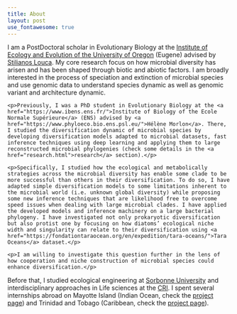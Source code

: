 ```yaml
---
title: About
layout: post
use_fontawesome: true
---
```


<div class="row content-row">
<div class="col-12 col-sm-20">
    <p>I am a PostDoctoral scholar in Evolutionary Biology at the <a href="https://blogs.uoregon.edu/ietwo/">Institute of Ecology and Evolution of the University of Oregon</a> (Eugene) advised by <a href="http://www.loucalab.com/">Stilianos Louca</a>. My core research focus on how microbial diversity has arisen and has been shaped through biotic and abiotic factors. I am broadly interested in the process of speciation and extinction of microbial species and use genomic data to understand species dynamic as well as genomic variant and architecture dynamic.</p>

    <p>Previously, I was a PhD student in Evolutionary Biology at the <a href="https://www.ibens.ens.fr/">Institute of Biology of the Ecole Normale Supérieure</a> (ENS) advised by <a href="https://www.phyloeco.bio.ens.psl.eu/">Hélène Morlon</a>. There, I studied the diversification dynamic of microbial species by developing diversification models adapted to microbial datasets, fast inference techniques using deep learning and applying them to large reconstructed microbial phylogenies (check some details in the <a href="research.html">research</a> section).</p>

    <p>Specifically, I studied how the ecological and metabolically strategies across the microbial diversity has enable some clade to be more successful than others in their diversification. To do so, I have adapted simple diversification models to some limitations inherent to the microbial world (i.e. unknown global diversity) while proposing some new inference techniques that are likelihood free to overcome speed issues when dealing with large microbial clades. I have applied the developed models and inference machinery on a large bacterial phylogeny. I have investigated not only prokaryotic diversification but also protist one by focusing on how diatoms’ ecological niche width and singularity can relate to their diversification using <a href="https://fondationtaraocean.org/en/expedition/tara-oceans/">Tara Oceans</a> dataset.</p>

    <p>I am willing to investigate this question further in the lens of how cooperation and niche construction of microbial species could enhance diversification.</p>

  <p>Before that, I studied ecological engineering at  <a href="https://sciences.sorbonne-universite.fr/formation-sciences/masters/master-biodiversite-ecologie-et-evolution-bee">Sorbonne University</a> and interdisciplinary approaches in Life sciences at the <a href="https://master.learningplanetinstitute.org/en">CRI</a>. I spent several internships abroad on Mayotte Island (Indian Ocean, check the <a href="https://www.pole-tropical.org/2015/01/etude-de-la-capacite-epuratrice-de-la-mangrove-de-malamani-phase-3/">project page</a>) and Trinidad and Tobago (Caribbean, check the <a href="https://theguppyproject.weebly.com/">project page</a>).</p>

</div>
</div>

